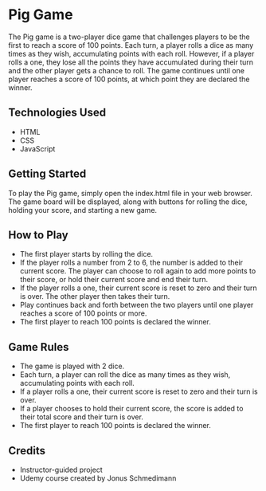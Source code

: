 # Pig Game
The Pig game is a two-player dice game that challenges players to be the first to reach a score of 100 points. Each turn, a player rolls a dice as many times as they wish, accumulating points with each roll. However, if a player rolls a one, they lose all the points they have accumulated during their turn and the other player gets a chance to roll. The game continues until one player reaches a score of 100 points, at which point they are declared the winner.

## Technologies Used
- HTML
- CSS
- JavaScript

## Getting Started
To play the Pig game, simply open the index.html file in your web browser. The game board will be displayed, along with buttons for rolling the dice, holding your score, and starting a new game.

## How to Play
- The first player starts by rolling the dice.
- If the player rolls a number from 2 to 6, the number is added to their current score. The player can choose to roll again to add more points to their score, or hold their current score and end their turn.
- If the player rolls a one, their current score is reset to zero and their turn is over. The other player then takes their turn.
- Play continues back and forth between the two players until one player reaches a score of 100 points or more.
- The first player to reach 100 points is declared the winner.

## Game Rules
- The game is played with 2 dice.
- Each turn, a player can roll the dice as many times as they wish, accumulating points with each roll.
- If a player rolls a one, their current score is reset to zero and their turn is over.
- If a player chooses to hold their current score, the score is added to their total score and their turn is over.
- The first player to reach 100 points is declared the winner.

## Credits
- Instructor-guided project
- Udemy course created by Jonus Schmedimann
